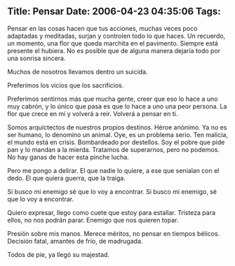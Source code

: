 Title: Pensar
Date: 2006-04-23 04:35:06
Tags: 
---
<p>Pensar en las cosas hacen que tus acciones, muchas veces poco adaptadas y meditadas, surjan y controlen todo lo que haces. Un recuerdo, un momento, una flor que queda marchita en el pavimento. Siempre está presente el hubiera. No es posible que de alguna manera dejaría todo por una sonrisa sincera.</p>

<p>Muchos de nosotros llevamos dentro un suicida.</p>

<p>Preferimos los vicios que los sacrificios.</p>

<p>Preferimos sentirnos más que mucha gente, creer que eso lo hace a uno muy cabrón, y lo único que pasa es que lo hace a uno una peor persona. La flor que crece en mí y volverá a reir. Volverá a pensar en ti.</p>

<p>Somos arquictectos de nuestros propios destinos. Héroe anónimo. Ya no es ser humano, lo denomino un animal. Oye, es un problema serio. Ten malicia, el mundo está en crisis. Bombardeado por destellos. Soy el pobre que pide pan y lo mandan a la mierda. Tratamos de superarnos, pero no podemos. No hay ganas de hacer esta pinche lucha.</p>

<p>Pero me pongo a delirar. El que nadie lo quiere, a ese que senialan con el dedo. El que quiera guerra, que la traiga.</p>

<p>Si busco mi enemigo sé que lo voy a encontrar. Si busco mi enemigo, sé que lo voy a encontrar.</p>

<p>Quiero expresar, llego como cuete que estoy para estallar. Tristeza para ellos, no nos podrán parar. Enemigo que nos quieren topar.</p>

<p>Presión sobre mis manos. Merece méritos, no pensar en tiempos bélicos. Decisión fatal, amantes de frío, de madrugada.</p>

<p>Todos de pie, ya llegó su majestad.</p>
